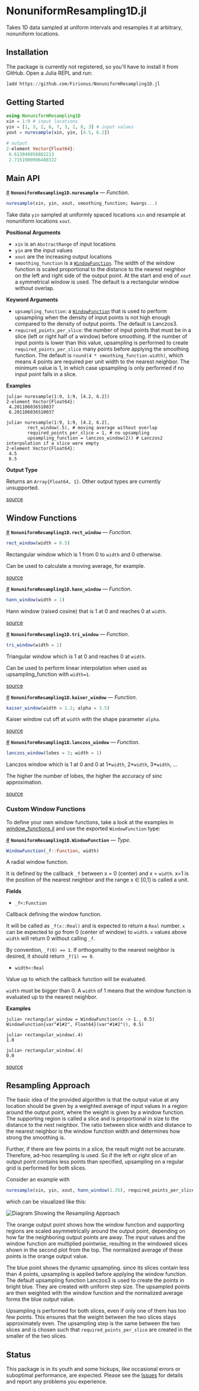 
<a id='NonuniformResampling1D.jl'></a>

<a id='NonuniformResampling1D.jl-1'></a>

# NonuniformResampling1D.jl


Takes 1D data sampled at uniform intervals and resamples it at arbitrary, nonuniform locations. 


<a id='Installation'></a>

<a id='Installation-1'></a>

## Installation


The package is currently not registered, so you'll have to install it from GitHub. Open a Julia REPL and run:


```julia
]add https://github.com/Firionus/NonuniformResampling1D.jl
```


<a id='Getting-Started'></a>

<a id='Getting-Started-1'></a>

## Getting Started


```julia
using NonuniformResampling1D
xin = 1:9 # input locations
yin = [1, 3, 2, 6, 7, 3, 2, 8, 3] # input values
yout = nuresample(xin, yin, [4.5, 6.2])

# output
2-element Vector{Float64}:
 6.613040058882213
 2.7151900996408322
```


<a id='Main-API'></a>

<a id='Main-API-1'></a>

## Main API

<a id='NonuniformResampling1D.nuresample' href='#NonuniformResampling1D.nuresample'>#</a>
**`NonuniformResampling1D.nuresample`** &mdash; *Function*.



```julia
nuresample(xin, yin, xout, smoothing_function; kwargs...)
```

Take data `yin` sampled at uniformly spaced locations `xin` and resample at nonuniform locations `xout`. 

**Positional Arguments**

  * `xin` is an `AbstractRange` of input locations
  * `yin` are the input values
  * `xout` are the increasing output locations
  * `smoothing_function` is a [`WindowFunction`](README.md#NonuniformResampling1D.WindowFunction). The width of the window function is scaled proportional to the distance to the nearest neighbor on the left and right side of the output point. At the start and end of `xout` a symmetrical window is used. The default is a rectangular window without overlap.

**Keyword Arguments**

  * `upsampling_function`: a [`WindowFunction`](README.md#NonuniformResampling1D.WindowFunction) that is used to perform upsampling when the density of input points is not high enough compared to the density of output points. The default is Lanczos3.
  * `required_points_per_slice`: the number of input points that must be in a slice (left or right half of a window) before smoothing. If the number of input points is lower than this value, upsampling is performed to create `required_points_per_slice` many points before applying the smoothing function.   The default is `round(4 * smoothing_function.width)`, which means 4 points are required per unit width to the nearest neighbor.   The minimum value is 1, in which case upsampling is only performed if no input point falls in a slice.

**Examples**

```julia-repl
julia> nuresample(1:9, 1:9, [4.2, 6.2])
2-element Vector{Float64}:
 4.201106036510037
 6.201106036510037
```

```julia-repl
julia> nuresample(1:9, 1:9, [4.2, 6.2], 
        rect_window(.5), # moving average without overlap
        required_points_per_slice = 1, # no upsampling
        upsampling_function = lanczos_window(2)) # Lanczos2 interpolation if a slice were empty
2-element Vector{Float64}:
 4.5
 6.5
```

**Output Type**

Returns an `Array{Float64, 1}`. Other output types are currently unsupported. 


<a target='_blank' href='https://github.com/Firionus/NonuniformResampling1D.jl/blob/e8a4370c80e5ff3fe3e809fe037d78a6f87dea66/src/NonuniformResampling1D.jl#L9-L63' class='documenter-source'>source</a><br>


<a id='Window-Functions'></a>

<a id='Window-Functions-1'></a>

## Window Functions

<a id='NonuniformResampling1D.rect_window' href='#NonuniformResampling1D.rect_window'>#</a>
**`NonuniformResampling1D.rect_window`** &mdash; *Function*.



```julia
rect_window(width = 0.5)
```

Rectangular window which is 1 from 0 to `width` and 0 otherwise. 

Can be used to calculate a moving average, for example.


<a target='_blank' href='https://github.com/Firionus/NonuniformResampling1D.jl/blob/e8a4370c80e5ff3fe3e809fe037d78a6f87dea66/src/window_functions.jl#L5-L11' class='documenter-source'>source</a><br>

<a id='NonuniformResampling1D.hann_window' href='#NonuniformResampling1D.hann_window'>#</a>
**`NonuniformResampling1D.hann_window`** &mdash; *Function*.



```julia
hann_window(width = 1)
```

Hann window (raised cosine) that is 1 at 0 and reaches 0 at `width`.


<a target='_blank' href='https://github.com/Firionus/NonuniformResampling1D.jl/blob/e8a4370c80e5ff3fe3e809fe037d78a6f87dea66/src/window_functions.jl#L14-L18' class='documenter-source'>source</a><br>

<a id='NonuniformResampling1D.tri_window' href='#NonuniformResampling1D.tri_window'>#</a>
**`NonuniformResampling1D.tri_window`** &mdash; *Function*.



```julia
tri_window(width = 1)
```

Triangular window which is 1 at 0 and reaches 0 at `width`. 

Can be used to perform linear interpolation when used as upsampling_function with `width=1`. 


<a target='_blank' href='https://github.com/Firionus/NonuniformResampling1D.jl/blob/e8a4370c80e5ff3fe3e809fe037d78a6f87dea66/src/window_functions.jl#L34-L41' class='documenter-source'>source</a><br>

<a id='NonuniformResampling1D.kaiser_window' href='#NonuniformResampling1D.kaiser_window'>#</a>
**`NonuniformResampling1D.kaiser_window`** &mdash; *Function*.



```julia
kaiser_window(width = 1.2; alpha = 3.5)
```

Kaiser window cut off at `width` with the shape parameter `alpha`.


<a target='_blank' href='https://github.com/Firionus/NonuniformResampling1D.jl/blob/e8a4370c80e5ff3fe3e809fe037d78a6f87dea66/src/window_functions.jl#L24-L28' class='documenter-source'>source</a><br>

<a id='NonuniformResampling1D.lanczos_window' href='#NonuniformResampling1D.lanczos_window'>#</a>
**`NonuniformResampling1D.lanczos_window`** &mdash; *Function*.



```julia
lanczos_window(lobes = 3; width = 1)
```

Lanczos window which is 1 at 0 and 0 at 1*`width`, 2*`width`, 3*`width`, ...

The higher the number of lobes, the higher the accuracy of sinc approximation. 


<a target='_blank' href='https://github.com/Firionus/NonuniformResampling1D.jl/blob/e8a4370c80e5ff3fe3e809fe037d78a6f87dea66/src/window_functions.jl#L47-L53' class='documenter-source'>source</a><br>


<a id='Custom-Window-Functions'></a>

<a id='Custom-Window-Functions-1'></a>

### Custom Window Functions


To define your own window functions, take a look at the examples in [window_functions.jl](https://github.com/Firionus/NonuniformResampling1D.jl/blob/main/src/window_functions.jl) and use the exported `WindowFunction` type:

<a id='NonuniformResampling1D.WindowFunction' href='#NonuniformResampling1D.WindowFunction'>#</a>
**`NonuniformResampling1D.WindowFunction`** &mdash; *Type*.



```julia
WindowFunction(_f::Function, width)
```

A radial window function. 

It is defined by the callback `_f` between x = 0 (center) and x = `width`. x=1 is the position of the nearest neighbor and the range x ∈ [0,1] is called a unit.

**Fields**

  * `_f<:Function`

Callback defining the window function. 

It will be called as `_f(x::Real)` and is expected to return a `Real` number. `x` can be expected to go from 0 (center of window) to `width`. `x` values above `width` will return 0 without calling `_f`. 

By convention, `_f(0) == 1`. If orthogonality to the nearest neighbor is desired, it should return `_f(1) == 0`. 

  * `width<:Real`

Value up to which the callback function will be evaluated. 

`width` must be bigger than 0. A `width` of 1 means that the window function is evaluated up to the nearest neighbor. 

**Examples**

```julia-repl
julia> rectangular_window = WindowFunction(x -> 1., 0.5)
WindowFunction{var"#1#2", Float64}(var"#1#2"(), 0.5)

julia> rectangular_window(.4)
1.0

julia> rectangular_window(.6)
0.0
```


<a target='_blank' href='https://github.com/Firionus/NonuniformResampling1D.jl/blob/e8a4370c80e5ff3fe3e809fe037d78a6f87dea66/src/WindowFunction.jl#L3-L44' class='documenter-source'>source</a><br>


<a id='Resampling-Approach'></a>

<a id='Resampling-Approach-1'></a>

## Resampling Approach


The basic idea of the provided algorithm is that the output value at any location should be given by a weighted average of input values in a region around the output point, where the weight is given by a window function. The supporting region is called a slice and is proportional in size to the distance to the next neighbor. The ratio between slice width and distance to the nearest neighbor is the window function width and determines how strong the smoothing is. 


Further, if there are few points in a slice, the result might not be accurate. Therefore, ad-hoc resampling is used. So if the left or right slice of an output point contains less points than specified, upsampling on a regular grid is performed for both slices. 


Consider an example with 


```julia
nuresample(xin, yin, xout, hann_window(1.35), required_points_per_slice = 4)
```


which can be visualized like this:


![Diagram Showing the Resampling Approach](examples/explanation_diagram.svg)


The orange output point shows how the window function and supporting regions are scaled asymmetrically around the output point, depending on how far the neighboring output points are away. The input values and the window function are multiplied pointwise, resulting in the windowed slices shown in the second plot from the top. The normalized average of these points is the orange output value. 


The blue point shows the dynamic upsampling. since its slices contain less than 4 points, upsampling is applied before applying the window function. The default upsampling function Lanczos3 is used to create the points in bright blue. They are created with uniform step size. The upsampled points are then weighted with the window function and the normalized average forms the blue output value. 


Upsampling is performed for both slices, even if only one of them has too few points. This ensures that the weight between the two slices stays approximately even. The upsampling step is the same between the two slices and is chosen such that `required_points_per_slice` are created in the smaller of the two slices.


<a id='Status'></a>

<a id='Status-1'></a>

## Status


This package is in its youth and some hickups, like occasional errors or suboptimal performance, are expected. Please see the [Issues](https://github.com/Firionus/NonuniformResampling1D.jl/issues) for details and report any problems you experience. 

